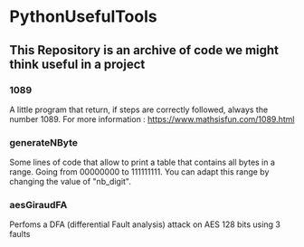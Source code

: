 # PythonUsefulTools

## This Repository is an archive of code we might think useful in a project 

### 1089
A little program that return, if steps are correctly followed, always the number 1089.
For more information : https://www.mathsisfun.com/1089.html


### generateNByte
Some lines of code that allow to print a table that contains all bytes in a range. Going from 00000000 to 111111111. You can adapt this range by changing the value of "nb_digit".

### aesGiraudFA
Perfoms a DFA (differential Fault analysis) attack on AES 128 bits using 3 faults

